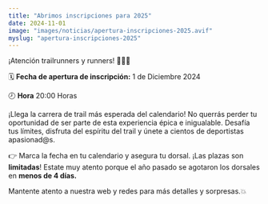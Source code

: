 ```yaml
---
title: "Abrimos inscripciones para 2025"
date: 2024-11-01
image: "images/noticias/apertura-inscripciones-2025.avif"
myslug: "apertura-inscripciones-2025"
---
```


<p>¡Atención trailrunners y runners! 🏃‍♂️🏃</p>

<p>🗓️ <b>Fecha de apertura de inscripción:</b> 1 de Diciembre 2024</p>
<p>🕗 <b>Hora</b> 20:00 Horas</p>

<p>¡Llega la carrera de trail más esperada del calendario! No querrás perder tu oportunidad de ser parte de esta experiencia épica e inigualable. Desafía tus límites, disfruta del espíritu del trail y únete a cientos de deportistas apasionad@s.</p>

<p>👉 Marca la fecha en tu calendario y asegura tu dorsal. ¡Las plazas son <b>limitadas</b>! Estate muy atento porque el año pasado se agotaron los dorsales en <b>menos de 4 días.</b></p>

<p>Mantente atento a nuestra web y redes para más detalles y sorpresas.💥</p>
